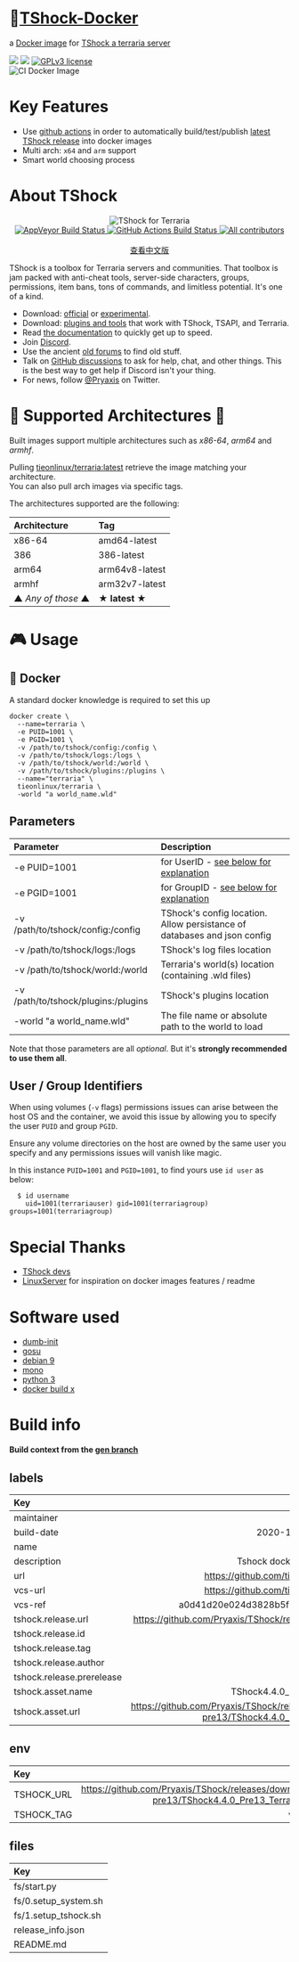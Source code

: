 # 🚢[TShock-Docker](https://github.com/tieonlinux/TShock-Docker)

a [Docker image](https://hub.docker.com/r/tieonlinux/terraria) for [TShock a terraria server](https://github.com/Pryaxis/TShock)


[![](https://images.microbadger.com/badges/image/tieonlinux/terraria.svg)](https://microbadger.com/images/tieonlinux/terraria)  [![](https://images.microbadger.com/badges/version/tieonlinux/terraria.svg)](https://microbadger.com/images/tieonlinux/terraria)  [![GPLv3 license](https://img.shields.io/badge/License-GPLv3-blue.svg)](https://github.com/tieonlinux/TShock-Docker/blob/main/LICENSE)  
![CI Docker Image](https://github.com/tieonlinux/TShock-Docker/workflows/Update%20Docker.io%20Image/badge.svg)


# Key Features

- Use [github actions](https://github.com/tieonlinux/TShock-Docker/actions) in order to automatically build/test/publish [latest TShock release](https://github.com/Pryaxis/TShock/releases) into docker images
- Multi arch: `x64` and `arm` support
- Smart world choosing process

# About TShock
<p align="center">
  <img src="https://tshock.co/newlogo.png" alt="TShock for Terraria"><br />
  <a href="https://ci.appveyor.com/project/hakusaro/tshock">
    <img src="https://ci.appveyor.com/api/projects/status/chhe61q227lqdlg1?svg=true" alt="AppVeyor Build Status">
  </a>
  <a href="https://github.com/Pryaxis/TShock/actions">
    <img src="https://github.com/Pryaxis/TShock/workflows/Build%20Server/badge.svg" alt="GitHub Actions Build Status">
  </a>
  <a href="#contributors">
    <img src="https://img.shields.io/github/contributors/Pryaxis/TShock.svg" alt="All contributors">
  </a>
  <br/><br/>
  <a href="https://github.com/Pryaxis/TShock/blob/general-devel/README_cn.md">查看中文版</a>
</p>

TShock is a toolbox for Terraria servers and communities. That toolbox is jam packed with anti-cheat tools, server-side characters, groups, permissions, item bans, tons of commands, and limitless potential. It's one of a kind.

* Download: [official](https://github.com/TShock/TShock/releases) or [experimental](https://github.com/TShock/TShock#experimental-downloads).
* Download: [plugins and tools](https://github.com/Pryaxis/plugins) that work with TShock, TSAPI, and Terraria.
* Read [the documentation](https://tshock.readme.io/) to quickly get up to speed.
* Join [Discord](https://discord.gg/Cav9nYX).
* Use the ancient [old forums](https://tshock.co/xf/index.php?resources/) to find old stuff.
* Talk on [GitHub discussions](https://github.com/Pryaxis/TShock/discussions) to ask for help, chat, and other things. This is the best way to get help if Discord isn't your thing.
* For news, follow [@Pryaxis](https://twitter.com/Pryaxis) on Twitter.

# 🎡 Supported Architectures 🎡
Built images support multiple architectures such as *x86-64*, *arm64* and *armhf*.

Pulling [tieonlinux/terraria:latest](https://hub.docker.com/r/tieonlinux/terraria) retrieve the image matching your architecture.  
You can also pull arch images via specific tags.

The architectures supported are the following:  


| Architecture | Tag |
|:-------------|:----|
| x86-64 | amd64-latest |
| 386 | 386-latest |
| arm64 | arm64v8-latest |
| armhf | arm32v7-latest |
| ▲ *Any of those* ▲  | ★ **latest** ★ |

# 🎮 Usage

## 🚢 Docker
A standard docker knowledge is required to set this up

```
docker create \
  --name=terraria \
  -e PUID=1001 \
  -e PGID=1001 \
  -v /path/to/tshock/config:/config \
  -v /path/to/tshock/logs:/logs \
  -v /path/to/tshock/world:/world \
  -v /path/to/tshock/plugins:/plugins \
  --name="terraria" \
  tieonlinux/terraria \
  -world "a world_name.wld"
```

## Parameters
| Parameter | Description |
|:----------|:------------|
| -e PUID=1001 | for UserID - [see below for explanation](#usergroupidentifiers) |
| -e PGID=1001 | for GroupID - [see below for explanation](#usergroupidentifiers) |
| -v /path/to/tshock/config:/config | TShock's config location. Allow persistance of databases and json config |
| -v /path/to/tshock/logs:/logs | TShock's log files location |
| -v /path/to/tshock/world:/world | Terraria's world(s) location (containing .wld files) |
| -v /path/to/tshock/plugins:/plugins | TShock's plugins location |
| -world "a world_name.wld"  | The file name or absolute path to the world to load |

Note that those parameters are all *optional*. But it's **strongly recommended to use them all**.


## <a name="usergroupidentifiers">User / Group Identifiers</a>

When using volumes (`-v` flags) permissions issues can arise between the host OS and the container, we avoid this issue by allowing you to specify the user `PUID` and group `PGID`.

Ensure any volume directories on the host are owned by the same user you specify and any permissions issues will vanish like magic.

In this instance `PUID=1001` and `PGID=1001`, to find yours use `id user` as below:

```
  $ id username
    uid=1001(terrariauser) gid=1001(terrariagroup) groups=1001(terrariagroup)
```

# Special Thanks
- [TShock devs](https://github.com/Pryaxis/TShock) 
- [LinuxServer](https://www.linuxserver.io/) for inspiration on docker images features / readme

# Software used
- [dumb-init](https://github.com/Yelp/dumb-init)
- [gosu](https://github.com/tianon/gosu)
- [debian 9](https://www.debian.org/)
- [mono](https://www.mono-project.com/download/stable/#download-lin-debian)
- [python 3](https://www.python.org/downloads/)
- [docker build x](https://docs.docker.com/buildx/working-with-buildx/)  

# Build info
**Build context from the [gen branch](https://github.com/tieonlinux/TShock-Docker/tree/gen)**

## labels
| Key | Value |
| :-- | --:|
| maintainer | github.com/tieonlinux |
| build-date | 2020-10-17T02:33:10.466274 |
| name | tshock |
| description | Tshock docker container by tieonlinux |
| url | https://github.com/tieonlinux/TShock-Docker |
| vcs-url | https://github.com/tieonlinux/TShock-Docker |
| vcs-ref | a0d41d20e024d3828b5f8f509c492a9eb92ebf81 |
| tshock.release.url | https://github.com/Pryaxis/TShock/releases/tag/v4.4.0-pre13 |
| tshock.release.id | 32606704 |
| tshock.release.tag | v4.4.0-pre13 |
| tshock.release.author | QuiCM |
| tshock.release.prerelease | 1 |
| tshock.asset.name | TShock4.4.0_Pre13_Terraria1.4.1.1.zip |
| tshock.asset.url | https://github.com/Pryaxis/TShock/releases/download/v4.4.0-pre13/TShock4.4.0_Pre13_Terraria1.4.1.1.zip |


## env
| Key | Value |
| :-- | --:|
| TSHOCK_URL | https://github.com/Pryaxis/TShock/releases/download/v4.4.0-pre13/TShock4.4.0_Pre13_Terraria1.4.1.1.zip |
| TSHOCK_TAG | v4.4.0-pre13 |



## files
| Key |
| :-- |
| fs/start.py |
| fs/0.setup_system.sh |
| fs/1.setup_tshock.sh |
| release_info.json |
| README.md |
